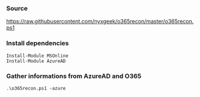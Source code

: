 ### Source
https://raw.githubusercontent.com/nyxgeek/o365recon/master/o365recon.ps1  

### Install dependencies
```
Install-Module MSOnline
Install-Module AzureAD
```

### Gather informations from AzureAD and O365
```
.\o365recon.ps1 -azure
```

